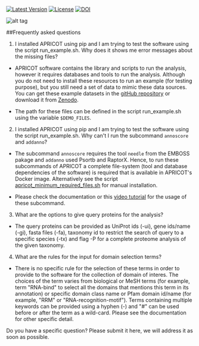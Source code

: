 
[![Latest Version](https://img.shields.io/pypi/v/bio-apricot.svg)](https://pypi.python.org/pypi/bio-apricot/)
[![License](https://img.shields.io/pypi/l/bio-apricot.svg)](https://pypi.python.org/pypi/bio-apricot/)
[![DOI](https://zenodo.org/badge/21283/malvikasharan/APRICOT.svg)](https://zenodo.org/badge/latestdoi/21283/malvikasharan/APRICOT)

![alt tag](https://github.com/malvikasharan/APRICOT/blob/master/APRICOT_logo.png)

##Frequently asked questions

1) I installed APRICOT using pip and I am trying to test the software using the script run_example.sh. Why does it shows me error messages about the missing files?

- APRICOT software contains the library and scripts to run the analysis, however it requires databases and tools to run the analysis. Although you do not need to install these resources to run an example (for testing purpose), but you still need a set of data to mimic these data sources. You can get these example datasets in the [gitHub repository](https://github.com/malvikasharan/APRICOT/tree/master/tests/demo_files_small) or download it from [Zenodo](https://zenodo.org/record/51705/files/APRICOT-1.0-demo_files-MS.zip). 

- The path for these files can be defined in the script run_example.sh using the variable `$DEMO_FILES`.

2) I installed APRICOT using pip and I am trying to test the software using the script run_example.sh. Why can't I run the subcommand `annoscore` and `addanno`?

- The subcommand `annoscore` requires the tool `needle` from the EMBOSS pakage and `addanno` used Psortb and RaptorX. Hence, to run these subcommands of APRICOT a complete file-system (tool and database dependencies of the software) is required that is available in APRICOT's Docker image. Alternatively see the script [apricot_minimum_required_files.sh](https://github.com/malvikasharan/APRICOT/blob/master/shell_scripts/apricot_minimum_required_files.sh) for manual installation.

- Please check the documentation or this [video tutorial](https://www.youtube.com/watch?v=V7uT1kgEYjI&index=9&list=PLVJHJxaTACqPD0Y1Ty6Qvi5SfaeWDfrMo) for the usage of these subcommand.

3) What are the options to give query proteins for the analysis?

- The query proteins can be provided as UniProt ids (-ui), gene ids/name (-gi), fasta files (-fa), taxonomy id to restrict the search of query to a specific species (-tx) and flag -P for a  complete proteome analysis of the given taxonomy.

4) What are the rules for the input for domain selection terms?

- There is no specific rule for the selection of these terms in order to provide to the software for the collection of domain of interes. The choices of the term varies from biological or MeSH terms (for example, term "RNA-bind" to select all the domains that mentions this term in its annotation) or specific domain class name or Pfam domain id/name (for example, "RRM" or "RNA-recognition-motif"). Terms containing multiple keywords can be provided using a hyphen (-) and "#" can be used before or after the term as a wild-card.  Please see the documentation for other specific detail.

Do you have a specific question? Please submit it here, we will address it as soon as possible.
